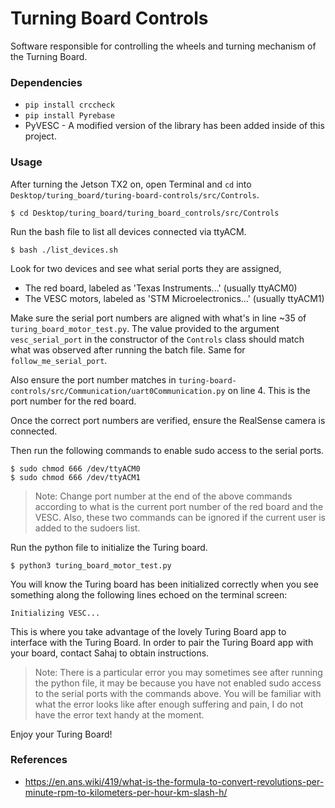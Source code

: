 # Turning Board Controls
Software responsible for controlling the wheels and turning mechanism of the Turning Board.

### Dependencies
- `pip install crccheck`
- `pip install Pyrebase`
- PyVESC - A modified version of the library has been added inside of this project.

### Usage
After turning the Jetson TX2 on, open Terminal and `cd` into `Desktop/turing_board/turing-board-controls/src/Controls`.

```
$ cd Desktop/turing_board/turing_board_controls/src/Controls
```

Run the bash file to list all devices connected via ttyACM. 

```
$ bash ./list_devices.sh
```

Look for two devices and see what serial ports they are assigned, 
- The red board, labeled as 'Texas Instruments...' (usually ttyACM0)
- The VESC motors, labeled as 'STM Microelectronics...' (usually ttyACM1)

Make sure the serial port numbers are aligned with what's in line ~35 of `turing_board_motor_test.py`. The value provided to the argument `vesc_serial_port` in the constructor of the `Controls` class should match what was observed after running the batch file. Same for `follow_me_serial_port`. 


Also ensure the port number matches in `turing-board-controls/src/Communication/uart0Communication.py` on line 4. This is the port number for the red board. 

Once the correct port numbers are verified, ensure the RealSense camera is connected. 

Then run the following commands to enable sudo access to the serial ports. 

```
$ sudo chmod 666 /dev/ttyACM0
$ sudo chmod 666 /dev/ttyACM1
```

> Note: Change port number at the end of the above commands according to what is the current port number of the red board and the VESC. Also, these two commands can be ignored if the current user is added to the sudoers list. 


Run the python file to initialize the Turing board. 

```
$ python3 turing_board_motor_test.py
```

You will know the Turing board has been initialized correctly when you see something along the following lines echoed on the terminal screen: 

```
Initializing VESC...
```

This is where you take advantage of the lovely Turing Board app to interface with the Turing Board. In order to pair the Turing Board app with your board, contact Sahaj to obtain instructions. 

> Note: There is a particular error you may sometimes see after running the python file, it may be because you have not enabled sudo access to the serial ports with the commands above. You will be familiar with what the error looks like after enough suffering and pain, I do not have the error text handy at the moment. 

Enjoy your Turing Board!

### References
- https://en.ans.wiki/419/what-is-the-formula-to-convert-revolutions-per-minute-rpm-to-kilometers-per-hour-km-slash-h/
